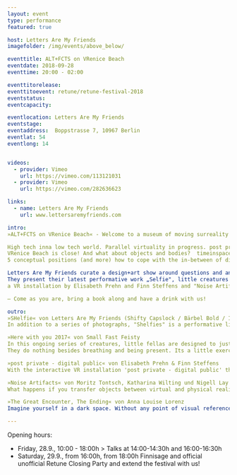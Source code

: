 ```yaml
---
layout: event
type: performance
featured: true

host: Letters Are My Friends
imagefolder: /img/events/above_below/

eventtitle: ALT+FCTS on VRenice Beach
eventdate: 2018-09-28
eventtime: 20:00 - 02:00

eventtitorelease:
eventtitoevent: retune/retune-festival-2018
eventstatus: 
eventcapacity:

eventlocation: Letters Are My Friends
eventstage: 
eventaddress:  Boppstrasse 7, 10967 Berlin
eventlat: 54
eventlong: 14


videos:
  - provider: Vimeo 
    url: https://vimeo.com/113121031 
  - provider: Vimeo
    url: https://vimeo.com/282636623 

links:
  - name: Letters Are My Friends
    url: www.lettersaremyfriends.com

intro: 
»ALT+FCTS on VRenice Beach« - Welcome to a museum of moving surreality and other alternative facts.

High tech inna low tech world. Parallel virtuality in progress. post private - digital public. Noise Artifacts. Great encounters and big endings.
VRenice Beach is close! And what about objects and bodies?  timeinspaceintimeinspaceintimeinspace as usual. 
5 conceptual positions (and more) how to cope with the in-between of digital and analogue worlds. 

Letters Are My Friends curate a design+art show around questions and answers of moving (sur)realities:   
They present their latest performative work „Selfie", little creatures which wanna be "Here with you 2017“ by Small Fast Feisty and the motion piece "The Great Encounter, The Ending" by Anna Louise Lorenz, along with two extracts of the practice based research project 'VRenice Beach - museum of moving surreality‘: "post private - digital public" -
a VR installation by Elisabeth Prehn and Finn Steffens and "Noise Artifacts" by Moritz Tontsch, Katharina Wilting und Nigell Lay,  - all students from the image & motion department at Köln International School of Design (KISD). 

— Come as you are, bring a book along and have a drink with us! 

outro: 
»SHelfie« von Letters Are My Friends (Shifty Capslock / Bärbel Bold / Ingo Italic)
In addition to a series of photographs, "Shelfies" is a performative live VR helmet installation by Letters Are My Friends that focuses on the critical conflict between virtuality and corporeality. True to the motto, "dreaming is the best VR", in the form of alternative "head mounted displays (HMD)", a quite primitive way of entering into the supposed virtual space (of 2the mind and the imagination). Especially from the outside, it is important to observe this, as we are used to from selfies. Critically contributing to contemporary VR technologies that neglect the materiality of the body and its range of motion, this series and installation of invisible virtual self-portrayals humorously responds to this essential denial gap in the industry. The body and its gestures disappear through the ironic "book-VR-glasses-objects" in the black-box (of the actor), who transforms his virtual-pleasurable body into an invisible human-machine interaction that resembles a dance or choreography. Or was it clicking on a button? In a vacuum, the imagination views its own, detached navigation alternatives with gestures, postures and poses in/to/for/through the analogue VR space. Timeinspaceintimeinspaceintimeinspace as usual. Virtuality Vs. embodiment as participatory performance case.

»Here with you 2017« von Small Fast Feisty
In this ongoing series of creatures, little fellas are designed to just hang out with you. 
They do nothing besides breathing and being present. Its a little exercise in just being there. Which is usually uncommon for 3D animated characters. These guys are all hyped up on Awareness. Have fun hanging out and maybe breath with them.

»post private - digital public« von Elisabeth Prehn & Finn Steffens
With the interactive VR installation 'post private - digital public' the question of how do we move in digital spaces was investigated, as well as the border of private and public areas within the digital world. As we perceive the digital always in 2D, this VR installation gives the opportunity to move in a more physical kind of way through cyber space. While the player is moving through this world by scrolling and clicking, his or her experience is exposed to the public, as it is projected on two big screens, which form the installation space. 

»Noise Artifacts« von Moritz Tontsch, Katharina Wilting und Nigell Lay
What happens if you transfer objects between virtual and physical reality? Many objects in Venice symbolize a process of physical decay. A virtual image of one of these is created and transformed between the physical and virtual reality. Through a feedback loop an attempt to visualize digital decay is made. The artifacts are exhibited in a physical as well as virtual exhibition.

»The Great Encounter, The Ending« von Anna Louise Lorenz
Imagine yourself in a dark space. Without any point of visual reference or sensory clues, how do you know if you are either floating, or forever falling? And now imagine: without any notion of change, how do you know the duration of the moment you are living in? Welcome to the Island of Eternal Life, orbiting around the vast empty ocean of planet Earth. With no notion of passage of time its inhabitants are adapting to their belief system of stasis: moments of no-change, stringed together to infinity. History is nullified by a permanent loop of amnesia. Its inhabitants are in a happy state of pre-birth. The illusion of eternity turns into reality. One day, the Island of Eternal Life meets the Island of Ultimate Beauty. This occurrence introduces ‘The Different’, and begins what some called ‘The Great Encounter’, others ‘The Ending’

---
```


Opening hours: 
- Friday, 28.9., 10:00 - 18:00h > Talks at 14:00-14:30h and 16:00-16:30h 
- Saturday, 29.9., from 16:00h, from 18:00h Finnisage and official unofficial Retune Closing Party and extend the festival with us! 
